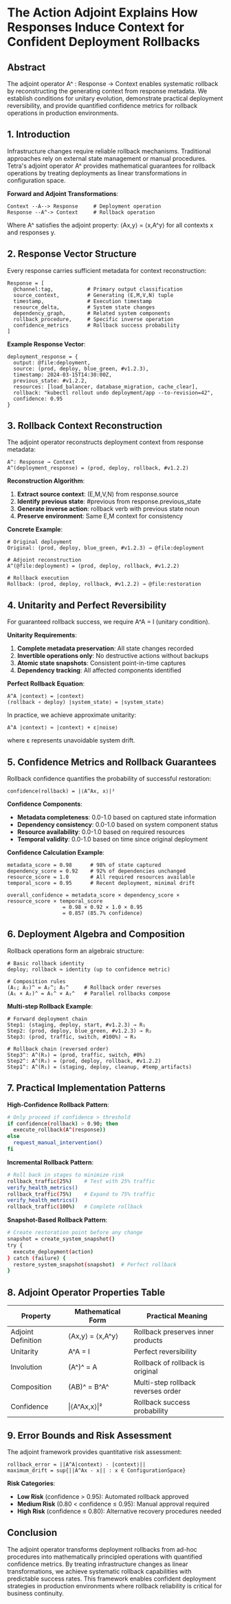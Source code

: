 # The Action Adjoint Explains How Responses Induce Context for Confident Deployment Rollbacks

## Abstract
The adjoint operator A^ : Response → Context enables systematic rollback by reconstructing the generating context from response metadata. We establish conditions for unitary evolution, demonstrate practical deployment reversibility, and provide quantified confidence metrics for rollback operations in production environments.

## 1. Introduction
Infrastructure changes require reliable rollback mechanisms. Traditional approaches rely on external state management or manual procedures. Tetra's adjoint operator A^ provides mathematical guarantees for rollback operations by treating deployments as linear transformations in configuration space.

**Forward and Adjoint Transformations**:
```
Context --A--> Response     # Deployment operation
Response --A^-> Context     # Rollback operation
```

Where A^ satisfies the adjoint property: ⟨Ax,y⟩ = ⟨x,A^y⟩ for all contexts x and responses y.

## 2. Response Vector Structure
Every response carries sufficient metadata for context reconstruction:

```
Response = [
  @channel:tag,           # Primary output classification
  source_context,         # Generating (E,M,V,N) tuple
  timestamp,              # Execution timestamp
  resource_delta,         # System state changes
  dependency_graph,       # Related system components
  rollback_procedure,     # Specific inverse operation
  confidence_metrics      # Rollback success probability
]
```

**Example Response Vector**:
```
deployment_response = {
  output: @file:deployment,
  source: (prod, deploy, blue_green, #v1.2.3),
  timestamp: 2024-03-15T14:30:00Z,
  previous_state: #v1.2.2,
  resources: [load_balancer, database_migration, cache_clear],
  rollback: "kubectl rollout undo deployment/app --to-revision=42",
  confidence: 0.95
}
```

## 3. Rollback Context Reconstruction
The adjoint operator reconstructs deployment context from response metadata:

```
A^: Response → Context
A^(deployment_response) = (prod, deploy, rollback, #v1.2.2)
```

**Reconstruction Algorithm**:
1. **Extract source context**: (E,M,V,N) from response.source
2. **Identify previous state**: #previous from response.previous_state
3. **Generate inverse action**: rollback verb with previous state noun
4. **Preserve environment**: Same E,M context for consistency

**Concrete Example**:
```
# Original deployment
Original: (prod, deploy, blue_green, #v1.2.3) → @file:deployment

# Adjoint reconstruction
A^(@file:deployment) = (prod, deploy, rollback, #v1.2.2)

# Rollback execution
Rollback: (prod, deploy, rollback, #v1.2.2) → @file:restoration
```

## 4. Unitarity and Perfect Reversibility
For guaranteed rollback success, we require A^A = I (unitary condition).

**Unitarity Requirements**:
1. **Complete metadata preservation**: All state changes recorded
2. **Invertible operations only**: No destructive actions without backups
3. **Atomic state snapshots**: Consistent point-in-time captures
4. **Dependency tracking**: All affected components identified

**Perfect Rollback Equation**:
```
A^A |context⟩ = |context⟩
(rollback ∘ deploy) |system_state⟩ = |system_state⟩
```

In practice, we achieve approximate unitarity:
```
A^A |context⟩ ≈ |context⟩ + ε|noise⟩
```
where ε represents unavoidable system drift.

## 5. Confidence Metrics and Rollback Guarantees
Rollback confidence quantifies the probability of successful restoration:

```
confidence(rollback) = |⟨A^Ax, x⟩|²
```

**Confidence Components**:
- **Metadata completeness**: 0.0-1.0 based on captured state information
- **Dependency consistency**: 0.0-1.0 based on system component status
- **Resource availability**: 0.0-1.0 based on required resources
- **Temporal validity**: 0.0-1.0 based on time since original deployment

**Confidence Calculation Example**:
```
metadata_score = 0.98      # 98% of state captured
dependency_score = 0.92    # 92% of dependencies unchanged
resource_score = 1.0       # All required resources available
temporal_score = 0.95      # Recent deployment, minimal drift

overall_confidence = metadata_score × dependency_score × resource_score × temporal_score
                  = 0.98 × 0.92 × 1.0 × 0.95
                  = 0.857 (85.7% confidence)
```

## 6. Deployment Algebra and Composition
Rollback operations form an algebraic structure:

```
# Basic rollback identity
deploy; rollback ≈ identity (up to confidence metric)

# Composition rules
(A₁; A₂)^ = A₂^; A₁^     # Rollback order reverses
(A₁ × A₂)^ = A₁^ × A₂^   # Parallel rollbacks compose
```

**Multi-step Rollback Example**:
```
# Forward deployment chain
Step1: (staging, deploy, start, #v1.2.3) → R₁
Step2: (prod, deploy, blue_green, #v1.2.3) → R₂
Step3: (prod, traffic, switch, #100%) → R₃

# Rollback chain (reversed order)
Step3^: A^(R₃) = (prod, traffic, switch, #0%)
Step2^: A^(R₂) = (prod, deploy, rollback, #v1.2.2)
Step1^: A^(R₁) = (staging, deploy, cleanup, #temp_artifacts)
```

## 7. Practical Implementation Patterns

**High-Confidence Rollback Pattern**:
```bash
# Only proceed if confidence > threshold
if confidence(rollback) > 0.90; then
  execute_rollback(A^(response))
else
  request_manual_intervention()
fi
```

**Incremental Rollback Pattern**:
```bash
# Roll back in stages to minimize risk
rollback_traffic(25%)    # Test with 25% traffic
verify_health_metrics()
rollback_traffic(75%)    # Expand to 75% traffic
verify_health_metrics()
rollback_traffic(100%)   # Complete rollback
```

**Snapshot-Based Rollback Pattern**:
```bash
# Create restoration point before any change
snapshot = create_system_snapshot()
try {
  execute_deployment(action)
} catch (failure) {
  restore_system_snapshot(snapshot)  # Perfect rollback
}
```

## 8. Adjoint Operator Properties Table

| Property | Mathematical Form | Practical Meaning |
|----------|-------------------|-------------------|
| Adjoint Definition | ⟨Ax,y⟩ = ⟨x,A^y⟩ | Rollback preserves inner products |
| Unitarity | A^A = I | Perfect reversibility |
| Involution | (A^)^ = A | Rollback of rollback is original |
| Composition | (AB)^ = B^A^ | Multi-step rollback reverses order |
| Confidence | \|⟨A^Ax,x⟩\|² | Rollback success probability |

## 9. Error Bounds and Risk Assessment
The adjoint framework provides quantitative risk assessment:

```
rollback_error = ||A^A|context⟩ - |context⟩||
maximum_drift = sup{||A^Ax - x|| : x ∈ ConfigurationSpace}
```

**Risk Categories**:
- **Low Risk** (confidence > 0.95): Automated rollback approved
- **Medium Risk** (0.80 < confidence ≤ 0.95): Manual approval required
- **High Risk** (confidence ≤ 0.80): Alternative recovery procedures needed

## Conclusion
The adjoint operator transforms deployment rollbacks from ad-hoc procedures into mathematically principled operations with quantified confidence metrics. By treating infrastructure changes as linear transformations, we achieve systematic rollback capabilities with predictable success rates. This framework enables confident deployment strategies in production environments where rollback reliability is critical for business continuity.
